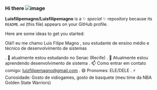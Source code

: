 ### Hi there ![image](https://github.com/Luisfilipemagno/Luisfilipemagno/assets/164562653/d4c5a7c2-6ae5-4439-8d70-4dbd85185849)



**Luisfilipemagno/Luisfilipemagno** is a ✨ _special_ ✨ repository because its `README.md` (this file) appears on your GitHub profile.

Here are some ideas to get you started:

Olá!! eu me chamo Luis Filipe Magno , sou estudante de ensino médio e técnico de desenvolvimento de sistemas

. 🔭 atualmente estou estudando no Senac (Recife)
. 🌱 Atualmente estou aprendendo desenvolvimento de sistema
. 📫 Como entrar em contato comigo: luizfilipemagno@gmail.com
. 😄 Pronomes: ELE/DELE
. ⚡ Curiosidade: Gosto de vidiogames, gosto de basquete (meu time da NBA Golden State Warriors)
